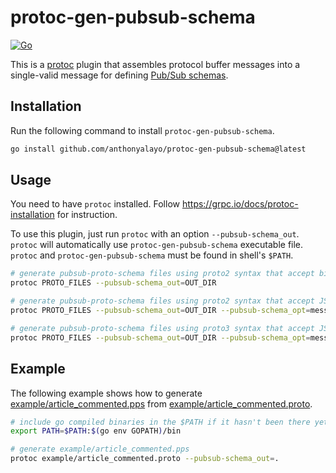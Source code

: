 # protoc-gen-pubsub-schema

[![Go](https://github.com/alpancs/protoc-gen-pubsub-schema/actions/workflows/go.yml/badge.svg)](https://github.com/alpancs/protoc-gen-pubsub-schema/actions/workflows/go.yml)

This is a [protoc](https://github.com/protocolbuffers/protobuf) plugin
that assembles protocol buffer messages into a single-valid message for defining [Pub/Sub schemas](https://cloud.google.com/pubsub/docs/schemas).

## Installation

Run the following command to install `protoc-gen-pubsub-schema`.

```sh
go install github.com/anthonyalayo/protoc-gen-pubsub-schema@latest
```

## Usage

You need to have `protoc` installed.
Follow <https://grpc.io/docs/protoc-installation> for instruction.

To use this plugin, just run `protoc` with an option `--pubsub-schema_out`.
`protoc` will automatically use `protoc-gen-pubsub-schema` executable file.
`protoc` and `protoc-gen-pubsub-schema` must be found in shell's `$PATH`.

```sh
# generate pubsub-proto-schema files using proto2 syntax that accept binary message encoding
protoc PROTO_FILES --pubsub-schema_out=OUT_DIR

# generate pubsub-proto-schema files using proto2 syntax that accept JSON message encoding
protoc PROTO_FILES --pubsub-schema_out=OUT_DIR --pubsub-schema_opt=message-encoding=json

# generate pubsub-proto-schema files using proto3 syntax that accept JSON message encoding
protoc PROTO_FILES --pubsub-schema_out=OUT_DIR --pubsub-schema_opt=message-encoding=json --pubsub-schema_opt=schema-syntax=proto3
```

## Example

The following example shows how to generate [example/article_commented.pps](example/article_commented.pps) from [example/article_commented.proto](example/article_commented.proto).

```sh
# include go compiled binaries in the $PATH if it hasn't been there yet
export PATH=$PATH:$(go env GOPATH)/bin

# generate example/article_commented.pps
protoc example/article_commented.proto --pubsub-schema_out=.
```
